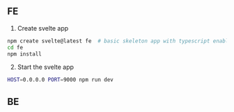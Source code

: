 ## FE
1. Create svelte app
```sh
npm create svelte@latest fe  # basic skeleton app with typescript enabled
cd fe
npm install
```

2. Start the svelte app
```sh
HOST=0.0.0.0 PORT=9000 npm run dev
```

## BE